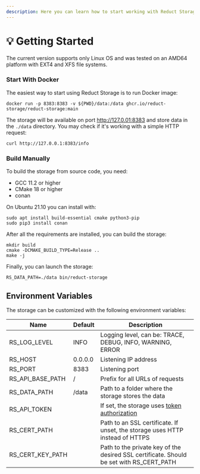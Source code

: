 ```yaml
---
description: Here you can learn how to start working with Reduct Storage
---
```


# 💡 Getting Started

The current version supports only Linux OS and was tested on an AMD64 platform with EXT4 and XFS file systems.

### Start With Docker

The easiest way to start using Reduct Storage is to run Docker image:

```
docker run -p 8383:8383 -v ${PWD}/data:/data ghcr.io/reduct-storage/reduct-storage:main 
```

The storage will be available on port http://127.0.01:8383 and store data in the `./data` directory. You may check if it's working with a simple HTTP request:

```
curl http://127.0.0.1:8383/info
```

### Build Manually

To build the storage from source code, you need:

* GCC 11.2 or higher
* CMake 18 or higher
* conan

On Ubuntu 21.10 you can install with:

```
sudo apt install build-essential cmake python3-pip
sudo pip3 install conan
```

After all the requirements are installed, you can build the storage:

```
mkdir build
cmake -DCMAKE_BUILD_TYPE=Release ..
make -j
```

Finally, you can launch the storage:

```
RS_DATA_PATH=./data bin/reduct-storage
```

## Environment Variables

The storage can be customized with the following environment variables:

| Name                | Default   | Description                                                                         |
| ------------------- | --------- | ----------------------------------------------------------------------------------- |
| RS\_LOG\_LEVEL      | INFO      | Logging level, can be: TRACE, DEBUG, INFO, WARNING, ERROR                           |
| RS\_HOST            | 0.0.0.0 | Listening IP address                                                                |
| RS\_PORT            | 8383      | Listening port                                                                      |
| RS\_API\_BASE\_PATH | /         | Prefix for all URLs of requests                                                     |
| RS\_DATA\_PATH      | /data     | Path to a folder where the storage stores the data                          |
| RS\_API\_TOKEN      |           | If set, the storage uses [token authorization](broken-reference)              |
| RS\_CERT\_PATH      |           | Path to an SSL certificate. If unset, the storage uses HTTP instead of HTTPS |
| RS\_CERT\_KEY\_PATH |           | Path to the private key of the desired SSL certificate. Should be set with RS\_CERT\_PATH       |
